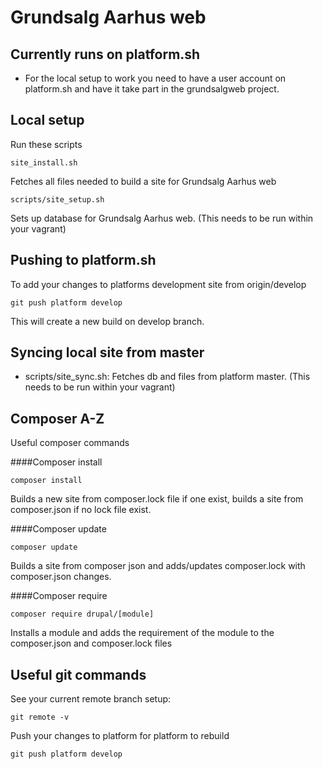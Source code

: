# Grundsalg Aarhus web

## Currently runs on platform.sh
- For the local setup to work you need to have a user account on platform.sh and have it take part in the grundsalgweb project.

## Local setup
Run these scripts

    site_install.sh

Fetches all files needed to build a site for Grundsalg Aarhus web

    scripts/site_setup.sh

Sets up database for Grundsalg Aarhus web. (This needs to be run within your vagrant)


## Pushing to platform.sh
To add your changes to platforms development site from origin/develop

    git push platform develop

This will create a new build on develop branch.

## Syncing local site from master
- scripts/site_sync.sh: Fetches db and files from platform master. (This needs to be run within your vagrant)

## Composer A-Z
Useful composer commands

####Composer install

    composer install

Builds a new site from composer.lock file if one exist, builds a site from composer.json if no lock file exist.

####Composer update

    composer update

Builds a site from composer json and adds/updates composer.lock with composer.json changes.

####Composer require

    composer require drupal/[module]

Installs a module and adds the requirement of the module to the composer.json and composer.lock files


## Useful git commands
See your current remote branch setup:

    git remote -v

Push your changes to platform for platform to rebuild

    git push platform develop